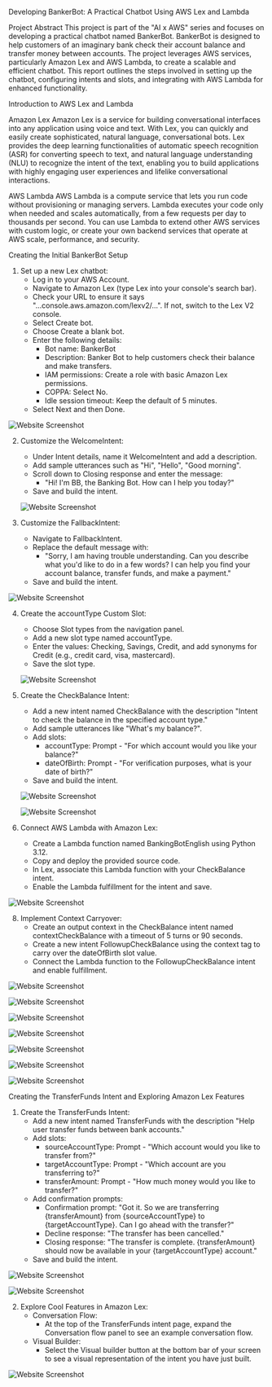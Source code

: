 Developing BankerBot: A Practical Chatbot Using AWS Lex and Lambda

Project Abstract
This project is part of the "AI x AWS" series and focuses on developing a practical chatbot named BankerBot. BankerBot is designed to help customers of an imaginary bank check their account balance and transfer money between accounts. The project leverages AWS services, particularly Amazon Lex and AWS Lambda, to create a scalable and efficient chatbot. This report outlines the steps involved in setting up the chatbot, configuring intents and slots, and integrating with AWS Lambda for enhanced functionality.

Introduction to AWS Lex and Lambda

Amazon Lex Amazon Lex is a service for building conversational interfaces into any application using voice and text. With Lex, you can quickly and easily create sophisticated, natural language, conversational bots. Lex provides the deep learning functionalities of automatic speech recognition (ASR) for converting speech to text, and natural language understanding (NLU) to recognize the intent of the text, enabling you to build applications with highly engaging user experiences and lifelike conversational interactions.

AWS Lambda AWS Lambda is a compute service that lets you run code without provisioning or managing servers. Lambda executes your code only when needed and scales automatically, from a few requests per day to thousands per second. You can use Lambda to extend other AWS services with custom logic, or create your own backend services that operate at AWS scale, performance, and security.

Creating the Initial BankerBot Setup
1. Set up a new Lex chatbot:
    * Log in to your AWS Account.
    * Navigate to Amazon Lex (type Lex into your console's search bar).
    * Check your URL to ensure it says "...console.aws.amazon.com/lexv2/...". If not, switch to the Lex V2 console.
    * Select Create bot.
    * Choose Create a blank bot.
    * Enter the following details:
        * Bot name: BankerBot
        * Description: Banker Bot to help customers check their balance and make transfers.
        * IAM permissions: Create a role with basic Amazon Lex permissions.
        * COPPA: Select No.
        * Idle session timeout: Keep the default of 5 minutes.
    * Select Next and then Done.

  ![Website Screenshot](images/S1.png)
   
2. Customize the WelcomeIntent:
    * Under Intent details, name it WelcomeIntent and add a description.
    * Add sample utterances such as "Hi", "Hello", "Good morning".
    * Scroll down to Closing response and enter the message:
        * "Hi! I'm BB, the Banking Bot. How can I help you today?"
    * Save and build the intent.

    ![Website Screenshot](images/S2.png)


3. Customize the FallbackIntent:
    * Navigate to FallbackIntent.
    * Replace the default message with:
        * "Sorry, I am having trouble understanding. Can you describe what you'd like to do in a few words? I can help you find your account balance, transfer funds, and make a payment."
    * Save and build the intent.
  
  ![Website Screenshot](images/S3.png)


4. Create the accountType Custom Slot:
    * Choose Slot types from the navigation panel.
    * Add a new slot type named accountType.
    * Enter the values: Checking, Savings, Credit, and add synonyms for Credit (e.g., credit card, visa, mastercard).
    * Save the slot type.

    ![Website Screenshot](images/S4.png)


5. Create the CheckBalance Intent:
    * Add a new intent named CheckBalance with the description "Intent to check the balance in the specified account type."
    * Add sample utterances like "What's my balance?".
    * Add slots:
        * accountType: Prompt - "For which account would you like your balance?"
        * dateOfBirth: Prompt - "For verification purposes, what is your date of birth?"
    * Save and build the intent.

    ![Website Screenshot](images/S5.png)


   ![Website Screenshot](images/S6.png)


7. Connect AWS Lambda with Amazon Lex:
    * Create a Lambda function named BankingBotEnglish using Python 3.12.
    * Copy and deploy the provided source code.
    * In Lex, associate this Lambda function with your CheckBalance intent.
    * Enable the Lambda fulfillment for the intent and save.
  
  ![Website Screenshot](images/S7.png)


8. Implement Context Carryover:
    * Create an output context in the CheckBalance intent named contextCheckBalance with a timeout of 5 turns or 90 seconds.
    * Create a new intent FollowupCheckBalance using the context tag to carry over the dateOfBirth slot value.
    * Connect the Lambda function to the FollowupCheckBalance intent and enable fulfillment.
  
  ![Website Screenshot](images/S8.png)

  
  ![Website Screenshot](images/S9.png)

  
  ![Website Screenshot](images/S10.png)

  
  ![Website Screenshot](images/S11.png)


  
  ![Website Screenshot](images/S12.png)

  
  ![Website Screenshot](images/S13.png)

  
  ![Website Screenshot](images/S14.png)


Creating the TransferFunds Intent and Exploring Amazon Lex Features
1. Create the TransferFunds Intent:
    * Add a new intent named TransferFunds with the description "Help user transfer funds between bank accounts."
    * Add slots:
        * sourceAccountType: Prompt - "Which account would you like to transfer from?"
        * targetAccountType: Prompt - "Which account are you transferring to?"
        * transferAmount: Prompt - "How much money would you like to transfer?"
    * Add confirmation prompts:
        * Confirmation prompt: "Got it. So we are transferring {transferAmount} from {sourceAccountType} to {targetAccountType}. Can I go ahead with the transfer?"
        * Decline response: "The transfer has been cancelled."
        * Closing response: "The transfer is complete. {transferAmount} should now be available in your {targetAccountType} account."
    * Save and build the intent.
     
  ![Website Screenshot](images/S15.png)

  
  ![Website Screenshot](images/S16.png)


2. Explore Cool Features in Amazon Lex:
    * Conversation Flow:
        * At the top of the TransferFunds intent page, expand the Conversation flow panel to see an example conversation flow.
    * Visual Builder:
        * Select the Visual builder button at the bottom bar of your screen to see a visual representation of the intent you have just built.

  
  ![Website Screenshot](images/S17.png)

